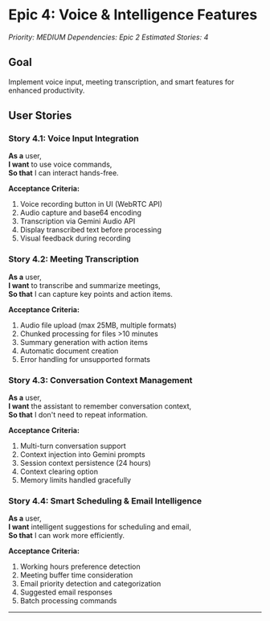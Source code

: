 # **Epic 4: Voice & Intelligence Features**
*Priority: MEDIUM*
*Dependencies: Epic 2*
*Estimated Stories: 4*

## Goal
Implement voice input, meeting transcription, and smart features for enhanced productivity.

## User Stories

### Story 4.1: Voice Input Integration
**As a** user,  
**I want** to use voice commands,  
**So that** I can interact hands-free.

**Acceptance Criteria:**
1. Voice recording button in UI (WebRTC API)
2. Audio capture and base64 encoding
3. Transcription via Gemini Audio API
4. Display transcribed text before processing
5. Visual feedback during recording

### Story 4.2: Meeting Transcription
**As a** user,  
**I want** to transcribe and summarize meetings,  
**So that** I can capture key points and action items.

**Acceptance Criteria:**
1. Audio file upload (max 25MB, multiple formats)
2. Chunked processing for files >10 minutes
3. Summary generation with action items
4. Automatic document creation
5. Error handling for unsupported formats

### Story 4.3: Conversation Context Management
**As a** user,  
**I want** the assistant to remember conversation context,  
**So that** I don't need to repeat information.

**Acceptance Criteria:**
1. Multi-turn conversation support
2. Context injection into Gemini prompts
3. Session context persistence (24 hours)
4. Context clearing option
5. Memory limits handled gracefully

### Story 4.4: Smart Scheduling & Email Intelligence
**As a** user,  
**I want** intelligent suggestions for scheduling and email,  
**So that** I can work more efficiently.

**Acceptance Criteria:**
1. Working hours preference detection
2. Meeting buffer time consideration
3. Email priority detection and categorization
4. Suggested email responses
5. Batch processing commands

---
